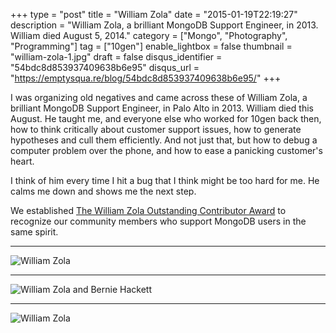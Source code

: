 +++
type = "post"
title = "William Zola"
date = "2015-01-19T22:19:27"
description = "William Zola, a brilliant MongoDB Support Engineer, in 2013. William died August 5, 2014."
category = ["Mongo", "Photography", "Programming"]
tag = ["10gen"]
enable_lightbox = false
thumbnail = "william-zola-1.jpg"
draft = false
disqus_identifier = "54bdc8d853937409638b6e95"
disqus_url = "https://emptysqua.re/blog/54bdc8d853937409638b6e95/"
+++

<p>I was organizing old negatives and came across these of William Zola, a brilliant MongoDB Support Engineer, in Palo Alto in 2013. William died this August. He taught me, and everyone else who worked for 10gen back then, how to think critically about customer support issues, how to generate hypotheses and cull them efficiently. And not just that, but how to debug a computer problem over the phone, and how to ease a panicking customer's heart.</p>
<p>I think of him every time I hit a bug that I think might be too hard for me. He calms me down and shows me the next step.</p>
<p>We established <a href="http://blog.mongodb.org/post/99566492653/announcing-the-william-zola-outstanding">The William Zola Outstanding Contributor Award</a> to recognize our community members who support MongoDB users in the same spirit.</p>
<hr />
<p><img style="display:block; margin-left:auto; margin-right:auto;" src="william-zola-1.jpg" alt="William Zola" title="William Zola" /></p>
<hr />
<p><img style="display:block; margin-left:auto; margin-right:auto;" src="william-zola-2.jpg" alt="William Zola and Bernie Hackett" title="William Zola and Bernie Hackett" /></p>
<hr />
<p><img style="display:block; margin-left:auto; margin-right:auto;" src="william-zola-3.jpg" alt="William Zola" title="William Zola" /></p>
